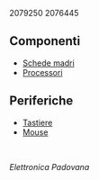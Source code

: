 
2079250 2076445<br>

## Componenti
- [Schede madri](componenti/schede_madri.md)
- [Processori](componenti/processori.md)

## Periferiche
- [Tastiere](periferiche/tastiere.md)
- [Mouse](periferiche/mouse.md)

<br>

*Elettronica Padovana*
